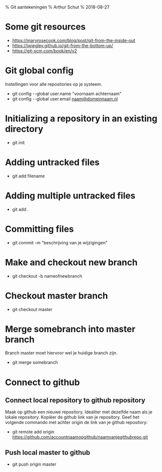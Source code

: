 % Git aantekeningen
% Arthur Schut
% 2018-08-27

# Some git resources
- https://maryrosecook.com/blog/post/git-from-the-inside-out
- https://jwiegley.github.io/git-from-the-bottom-up/
- https://git-scm.com/book/en/v2

# Git global config
Instellingen voor alle repositories op je systeem.

- git config --global user.name "voornaam achternaam"
- git config --global user.email naam@domeinnaam.nl

# Initializing a repository in an existing directory
- git init

# Adding untracked files
- git add filename

# Adding multiple untracked files
- git add .

# Committing files
- git commit -m "beschrijving van je wijzigingen"

# Make and checkout new branch
- git checkout -b nameofnewbranch

# Checkout master branch
- git checkout master

# Merge somebranch into master branch
Branch master moet hiervoor wel je huidige branch zijn.
- git merge somebranch

# Connect to github
## Connect local repository to github repository
Maak op github een nieuwe repository. Idealiter met dezelfde naam als je lokale
repository. Kopiëer de github link van je repository. Geef het volgende
commando met achter origin de link van je github repository:

- git remote add origin https://github.com/accountnaamopgithub/naamvanjegithubrepo.git

## Push local master to github
- git push origin master

